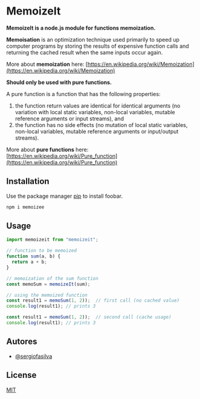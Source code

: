 # MemoizeIt

**MemoizeIt is a node.js module for functions memoization.**

**Memoisation** is an optimization technique used primarily to speed up computer programs by storing the results of expensive function calls and returning the cached result when the same inputs occur again.

More about **memoization** here: [https://en.wikipedia.org/wiki/Memoization](https://en.wikipedia.org/wiki/Memoization)


**Should only be used with pure functions.**

A pure function is a function that has the following properties:

1. the function return values are identical for identical arguments (no variation with local static variables, non-local variables, mutable reference arguments or input streams), and
2. the function has no side effects (no mutation of local static variables, non-local variables, mutable reference arguments or input/output streams).

More about **pure functions** here: [https://en.wikipedia.org/wiki/Pure_function](https://en.wikipedia.org/wiki/Pure_function)

## Installation

Use the package manager [pip](https://pip.pypa.io/en/stable/) to install foobar.

```bash
npm i memoizee
```

## Usage

```javascript
import memoizeit from "memoizeit";

// function to be memoized
function sum(a, b) {
  return a + b;
}

// memoization of the sum function
const memoSum = memoizeIt(sum);

// using the memoized function
const result1 = memoSum(1, 2));  // first call (no cached value)
console.log(result1); // prints 3

const result1 = memoSum(1, 2));  // second call (cache usage)
console.log(result1); // prints 3
```


## Autores

- [@sergiofasilva](https://github.com/sergiofasilva)


## License

[MIT](https://choosealicense.com/licenses/mit/)